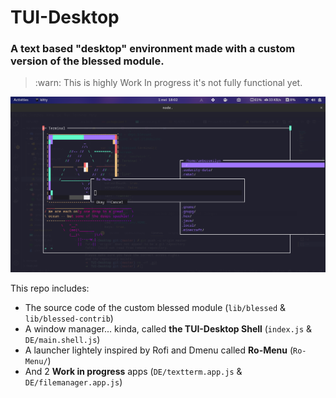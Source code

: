 # TUI-Desktop
### A text based "desktop" environment made with a custom version of the blessed module.

> :warn: This is highly Work In progress it's not fully functional yet.

![Screenshot](/preview.png)

This repo includes:
* The source code of the custom blessed module (`lib/blessed` & `lib/blessed-contrib`)
* A window manager... kinda, called **the TUI-Desktop Shell** (`index.js` & `DE/main.shell.js`)
* A launcher lightely inspired by Rofi and Dmenu called **Ro-Menu** (`Ro-Menu/`)
* And 2 **Work in progress** apps (`DE/textterm.app.js` & `DE/filemanager.app.js`)
